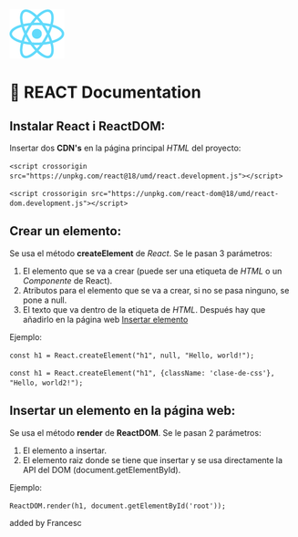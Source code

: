 ![React Logo](/images/react_logo.png)
# :blue_book: REACT Documentation

## Instalar React i ReactDOM:
Insertar dos **CDN's** en la página principal *HTML* del proyecto:

```<script crossorigin src="https://unpkg.com/react@18/umd/react.development.js"></script>```

```<script crossorigin src="https://unpkg.com/react-dom@18/umd/react-dom.development.js"></script>```

## Crear un elemento:
Se usa el método **createElement** de *React*. Se le pasan 3 parámetros:
1. El elemento que se va a crear (puede ser una etiqueta de *HTML* o un *Componente* de React).
2. Atributos para el elemento que se va a crear, si no se pasa ninguno, se pone a null.
3. El texto que va dentro de la etiqueta de *HTML*.
Después hay que añadirlo en la página web [Insertar elemento](#insertar-un-elemento-en-la-página-web)

Ejemplo:

```const h1 = React.createElement("h1", null, "Hello, world!");```

```const h1 = React.createElement("h1", {className: 'clase-de-css'}, "Hello, world2!");```
## Insertar un elemento en la página web:
Se usa el método **render** de **ReactDOM**. Se le pasan 2 parámetros:
1. El elemento a insertar.
2. El elemento raiz donde se tiene que insertar y se usa directamente la API del DOM (document.getElementById).

Ejemplo:

```ReactDOM.render(h1, document.getElementById('root'));```



added by Francesc